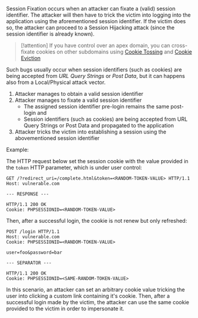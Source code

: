Session Fixation occurs when an attacker can fixate a (valid) session identifier. The attacker will then have to trick the victim into logging into the application using the aforementioned session identifier. If the victim does so, the attacker can proceed to a Session Hijacking attack (since the session identifier is already known).

>[!attention]
>If you have control over an apex domain, you can cross-fixate cookies on other subdomains using [Cookie Tossing](Cookie%20Tossing.md) and [Cookie Eviction](Cookie%20Eviction.md)

Such bugs usually occur when session identifiers (such as cookies) are being accepted from _URL Query Strings_ or _Post Data_, but it can happens also from a Local/Physical attack vector.

1. Attacker manages to obtain a valid session identifier
2. Attacker manages to fixate a valid session identifier
	- The assigned session identifier pre-login remains the same post-login and
	- Session identifiers (such as cookies) are being accepted from URL Query Strings or Post Data and propagated to the application
3. Attacker tricks the victim into establishing a session using the abovementioned session identifier

Example:

The HTTP request below set the session cookie with the value provided in the `token` HTTP parameter, which is under user control:
```http
GET /?redirect_uri=/complete.html&token=<RANDOM-TOKEN-VALUE> HTTP/1.1
Host: vulnerable.com

--- RESPONSE ---

HTTP/1.1 200 OK
Cookie: PHPSESSIONID=<RANDOM-TOKEN-VALUE>
```

Then, after a successful login, the cookie is not renew but only refreshed:
```http
POST /login HTTP/1.1
Host: vulnerable.com
Cookie: PHPSESSIONID=<RANDOM-TOKEN-VALUE>

user=foo&password=bar

--- SEPARATOR ---

HTTP/1.1 200 OK
Cookie: PHPSESSIONID=<SAME-RANDOM-TOKEN-VALUE>
```

In this scenario, an attacker can set an arbitrary cookie value tricking the user into clicking a custom link containing it's cookie. Then, after a successful login made by the victim, the attacker can use the same cookie provided to the victim in order to impersonate it.
